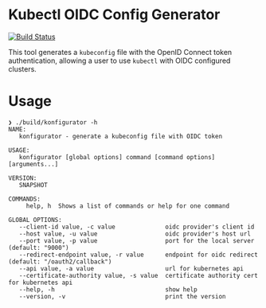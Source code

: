 # Kubectl OIDC Config Generator

[![Build Status](https://travis-ci.org/MYOB-Technology/konfigurator.svg?branch=master)](https://travis-ci.org/MYOB-Technology/konfigurator)

This tool generates a `kubeconfig` file with the OpenID Connect token authentication, allowing a user to use `kubectl` with OIDC configured clusters.

# Usage

```
❯ ./build/konfigurator -h
NAME:
   konfigurator - generate a kubeconfig file with OIDC token

USAGE:
   konfigurator [global options] command [command options] [arguments...]

VERSION:
   SNAPSHOT

COMMANDS:
     help, h  Shows a list of commands or help for one command

GLOBAL OPTIONS:
   --client-id value, -c value              oidc provider's client id
   --host value, -u value                   oidc provider's host url
   --port value, -p value                   port for the local server (default: "9000")
   --redirect-endpoint value, -r value      endpoint for oidc redirect (default: "/oauth2/callback")
   --api value, -a value                    url for kubernetes api
   --certificate-authority value, -s value  certificate authority cert for kubernetes api
   --help, -h                               show help
   --version, -v                            print the version
```

